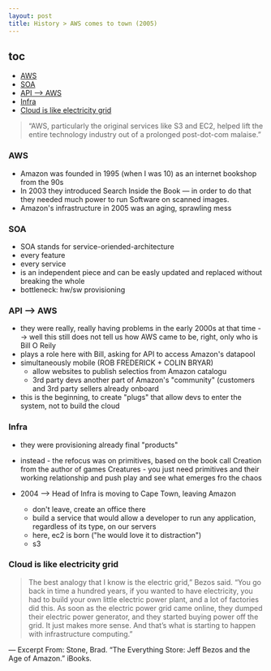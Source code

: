```yaml
---
layout: post
title: History > AWS comes to town (2005)
---
```

## toc
<!-- TOC -->

- [AWS](#aws)
- [SOA](#soa)
- [API --> AWS](#api----aws)
- [Infra](#infra)
- [Cloud is like electricity grid](#cloud-is-like-electricity-grid)

<!-- /TOC -->

> “AWS, particularly the original services like S3 and EC2, helped lift the entire technology industry out of a prolonged post-dot-com malaise.”


### AWS 
* Amazon was founded in 1995 (when I was 10) as an internet bookshop from the 90s
* In 2003 they introduced Search Inside the Book — in order to do that they needed much power to run Software on scanned images. 
* Amazon's infrastructure in 2005 was an aging, sprawling mess
	
### SOA
* SOA stands for service-oriended-architecture
* every feature
* every service
* is an independent piece and can be easly updated and replaced without breaking the whole
* bottleneck: hw/sw provisioning
	
### API --> AWS
* they were really, really having problems in the early 2000s at that time --> well this still does not tell us how AWS came to be, right, only who is Bill O Reily
* plays a role here with Bill, asking for API to access Amazon's datapool
* simultaneously mobile (ROB FREDERICK + COLIN BRYAR)
	* allow websites to publish selectios from Amazon catalogu
	* 3rd party devs another part of Amazon's "community" (customers and 3rd party sellers already onboard
* this is the beginning, to create "plugs" that allow devs to enter the system, not to build the cloud
	
### Infra
* they were provisioning already final "products"
* instead - the refocus was on primitives, based on the book call Creation from the author of games Creatures - you just need primitives and their working relationship and push play and see what emerges fro the chaos

* 2004 --> Head of Infra is moving to Cape Town, leaving Amazon
    * don't leave, create an office there
    * build a service that would allow a developer to run any application, regardless of its type, on our servers
    * here, ec2 is born ("he would love it to distraction")
    * s3

### Cloud is like electricity grid
>The best analogy that I know is the electric grid,” Bezos said. “You go back in time a hundred years, if you wanted to have electricity, you had to build your own little electric power plant, and a lot of factories did this. As soon as the electric power grid came online, they dumped their electric power generator, and they started buying power off the grid. It just makes more sense. And that’s what is starting to happen with infrastructure computing.”

— Excerpt From: Stone, Brad. “The Everything Store: Jeff Bezos and the Age of Amazon.” iBooks. 